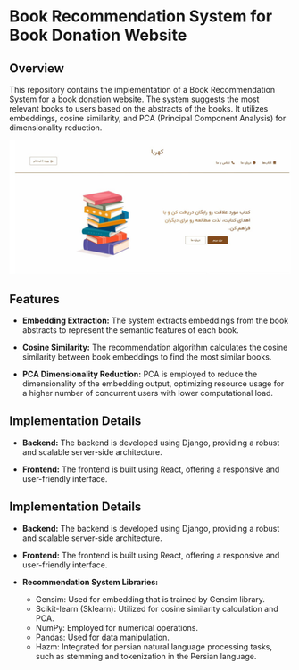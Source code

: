 # Book Recommendation System for Book Donation Website

## Overview

This repository contains the implementation of a Book Recommendation System for a book donation website. The system suggests the most relevant books to users based on the abstracts of the books. It utilizes embeddings, cosine similarity, and PCA (Principal Component Analysis) for dimensionality reduction.

![website view](book_recommendation_sample.jpg)

## Features

- **Embedding Extraction:** The system extracts embeddings from the book abstracts to represent the semantic features of each book.

- **Cosine Similarity:** The recommendation algorithm calculates the cosine similarity between book embeddings to find the most similar books.

- **PCA Dimensionality Reduction:** PCA is employed to reduce the dimensionality of the embedding output, optimizing resource usage for a higher number of concurrent users with lower computational load.

## Implementation Details

- **Backend:** The backend is developed using Django, providing a robust and scalable server-side architecture.

- **Frontend:** The frontend is built using React, offering a responsive and user-friendly interface.

## Implementation Details

- **Backend:** The backend is developed using Django, providing a robust and scalable server-side architecture.

- **Frontend:** The frontend is built using React, offering a responsive and user-friendly interface.

- **Recommendation System Libraries:**
  - Gensim: Used for embedding that is trained by Gensim library.
  - Scikit-learn (Sklearn): Utilized for cosine similarity calculation and PCA.
  - NumPy: Employed for numerical operations.
  - Pandas: Used for data manipulation.
  - Hazm: Integrated for persian natural language processing tasks, such as stemming and tokenization in the Persian language.
